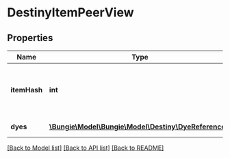 # DestinyItemPeerView

## Properties
Name | Type | Description | Notes
------------ | ------------- | ------------- | -------------
**itemHash** | **int** | The hash identifier of the item in question. Use it to look up the DestinyInventoryItemDefinition of the item for static rendering data. | [optional] 
**dyes** | [**\Bungie\Model\\Bungie\Model\Destiny\DyeReference[]**](DyeReference.md) | The list of dyes that have been applied to this item. | [optional] 

[[Back to Model list]](../README.md#documentation-for-models) [[Back to API list]](../README.md#documentation-for-api-endpoints) [[Back to README]](../README.md)


